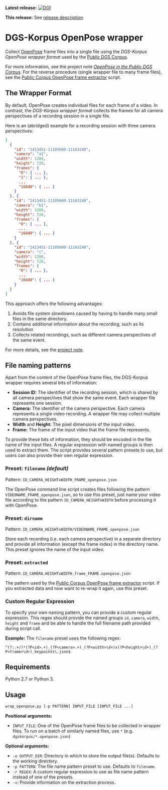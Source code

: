 __Latest release:__ [![DOI](https://www.fdr.uni-hamburg.de/badge/DOI/10.25592/uhhfdm.8241.svg)](https://doi.org/10.25592/uhhfdm.8241)

__This release:__ See [release description](https://github.com/DGS-Korpus/DGS-Korpus-OpenPose-wrapper/releases/tag/v1.0.0).

# DGS-Korpus OpenPose wrapper

Collect [OpenPose](https://github.com/CMU-Perceptual-Computing-Lab/openpose) frame files into a single file using the _DGS-Korpus OpenPose wrapper format_ used by the [Public DGS Corpus](http://ling.meine-dgs.de).

For more information, see the project note [_OpenPose in the Public DGS Corpus_](https://doi.org/10.25592/uhhfdm.842).
For the reverse procedure (single wrapper file to many frame files), see the [Public Corpus OpenPose frame extractor](https://github.com/DGS-Korpus/Public-Corpus-OpenPose-frame-extractor) script.

## The Wrapper Format
By default, OpenPose creates individual files for each frame of a video.
In contrast, the _DGS-Korpus wrapper format_ collects the frames for all camera perspectives of a recording session in a single file.

Here is an (abridged) example for a recording session with three camera perspectives:
```json
[ 
  {
    "id": "1413451-11105600-11163240",
    "camera": "a1",
    "width": 1280,
    "height": 720,
    "frames": {
      "0": { ... },
      "1": { ... },
      ...
      "16840": { ... }
    }
  }, {
    "id": "1413451-11105600-11163240",
    "camera": "b1",
    "width": 1280,
    "height": 720,
    "frames": {
      "0": { ... },
      ...
      "16840": { ... }
    }
  }, {
    "id": "1413451-11105600-11163240",
    "camera": "c",
    "width": 1280,
    "height": 720,
    "frames": {
      "0": { ... },
      ...
      "16840": { ... }
    }
  }
]

```


This approach offers the following advantages:
1. Avoids file system slowdowns caused by having to handle many small files in the same directory.
2. Contains additional information about the recording, such as its resolution
3. Collects related recordings, such as different camera perspectives of the same event.

For more details, see the [project note](https://doi.org/10.25592/uhhfdm.842).


## File naming patterns
Apart from the content of the OpenPose frame files, the DGS-Korpus wrapper requires several bits of information:
- **Session ID:** The identifier of the recording session, which is shared by all camera perspectives that show the same event. Each wrapper file represents one session.
- **Camera:** The identifier of the camera perspective. Each camera represents a single video recording. A wrapper file may collect multiple camera perspectives.
- **Width** and **Height:** The pixel dimensions of the input video.
- **Frame:** The frame of the input video that the frame file represents.

To provide these bits of information, they should be encoded in the file name of the input files. A regular expression with named groups is then used to extract them. The script provides several pattern presets to use, but users can also provide their own regular expression.

### Preset: `filename` _(default)_
Pattern: `ID_CAMERA_HEIGHTxWIDTH_FRAME_openpose.json`

The OpenPose command line script creates files following the pattern `VIDEONAME_FRAME_openpose.json`, so to use this preset, just name your video file according to the pattern `ID_CAMERA_HEIGHTxWIDTH` before processing it with OpenPose.


### Preset: `dirname`
Pattern: `ID_CAMERA_HEIGHTxWIDTH/VIDEONAME_FRAME_openpose.json`

Store each recording (i.e. each camera perspective) in a separate directory and provide all information (except the frame index) in the directory name. This preset ignores the name of the input video.

### Preset: `extracted`
Pattern: `ID_CAMERA.HEIGHTxWIDTH.frame_FRAME.openpose.json`

The pattern used by the [Public Corpus OpenPose frame extractor](https://github.com/DGS-Korpus/Public-Corpus-OpenPose-frame-extractor) script.
If you extracted data and now want to re-wrap it again, use this preset.

### Custom Regular Expression
To specify your own naming pattern, you can provide a custom regular expression. This regex should provide the named groups `id`, `camera`, `width`, `height` and `frame` and be able to handle the full filename path provided during script call.

**Example:** The `filename` preset uses the following regex:
```regex
^(?:.+/)*(?P<id>.+)_(?P<camera>.+)_(?P<width>\d+)x(?P<height>\d+)_(?P<frame>\d+)_keypoints\.json$

```

## Requirements
Python 2.7 or Python 3.

## Usage
```sh
wrap_openpose.py [-p PATTERN] INPUT_FILE [INPUT_FILE ...]
```

__Positional arguments:__
* `INPUT_FILE`: One of the OpenPose frame files to be collected in wrapper files. To run on a batch of similarly named files, use `*` (e.g. `dgskorpus/*.openpose.json`)

__Optional arguments:__
* `-o OUTPUT_DIR`: Directory in which to store the output file(s). Defaults to the working directory.
* `-p PATTERN`: The file name pattern preset to use. Defaults to `filename`.
* `-r REGEX`: A custom regular expression to use as file name pattern instead of one of the presets.
* `-v`: Provide information on the extraction process.

